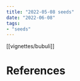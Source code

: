 ```yaml
---
title: "2022-05-08 seeds"
date: "2022-06-08"
tags:
- "seeds"
---
```


[[vignettes/bubuli]]

# References